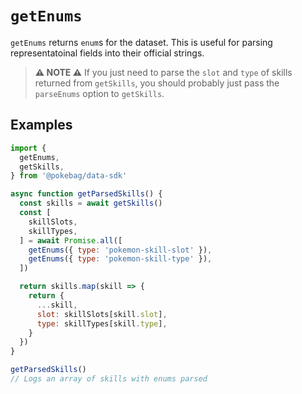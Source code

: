 # `getEnums`

`getEnums` returns `enum`s for the dataset. This is useful for parsing representatoinal fields into their official strings.

> **⚠️ NOTE ⚠️**
> If you just need to parse the `slot` and `type` of skills returned from `getSkills`, you should probably just pass the `parseEnums` option to `getSkills`.

## Examples

```js
import {
  getEnums,
  getSkills,
} from '@pokebag/data-sdk'

async function getParsedSkills() {
  const skills = await getSkills()
  const [
    skillSlots,
    skillTypes,
  ] = await Promise.all([
    getEnums({ type: 'pokemon-skill-slot' }),
    getEnums({ type: 'pokemon-skill-type' }),
  ])

  return skills.map(skill => {
    return {
      ...skill,
      slot: skillSlots[skill.slot],
      type: skillTypes[skill.type],
    }
  })
}

getParsedSkills()
// Logs an array of skills with enums parsed
```
